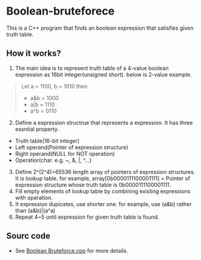 # Boolean-bruteforece
This is a C++ program that finds an boolean expression that satisfies given truth table.
## How it works?
1. The main idea is to represent truth table of a 4-value boolean expression as 16bit integer(unsigned short). below is 2-value example.
> Let a = 1100, b = 1010 then
>- a&b = 1000
>- a|b = 1110
>- a^b = 0110
2. Define a expression structrue that represents a expression. It has three essntial property.
- Truth table(16-bit integer)
- Left operand(Pointer of expression structure)
- Right operand(NULL for NOT operation)
- Operatior(char. e.g. ~, &, |, ^...)
3. Define 2^(2^4)=65536 length array of pointers of expression structures. It is lookup table. for example, array[0b0000111100001111] = Pointer of expression structure whose truth table is 0b0000111100001111.
4. Fill empty elements of lookup table by combining existing expressions with operation.
5. It expression dupicates, use shorter one. for example, use (a&b) rather than (a&b)|(a^a)
6. Repeat 4~5 until expression for given truth table is found.
## Sourc code
- See [Boolean Bruteforce.cpp](./Boolean%20Bruteforce/Boolean%20Bruteforce.cpp) for more details.